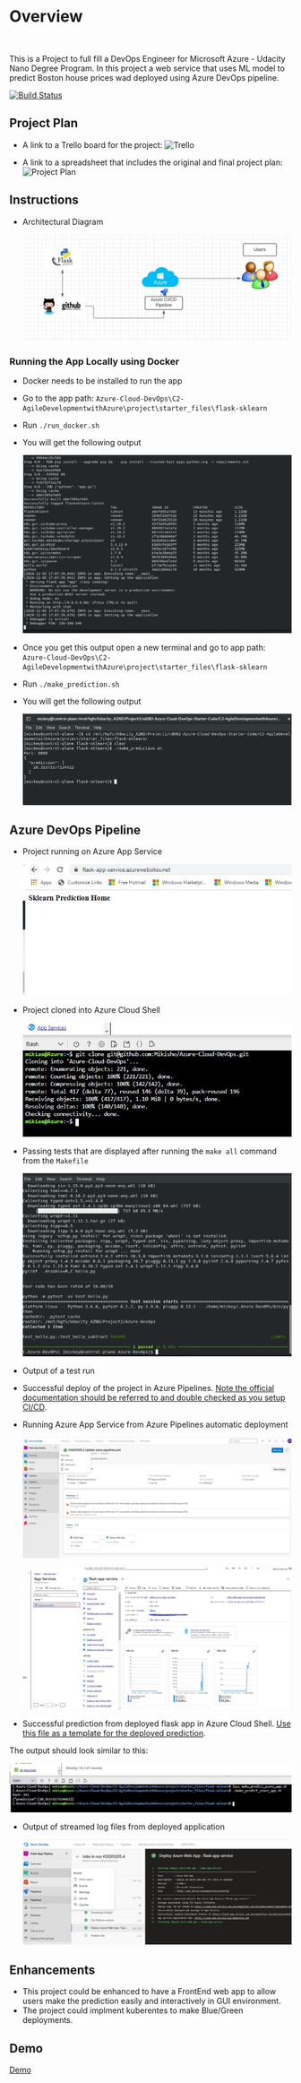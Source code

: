 # Overview
<br />

This is a Project to full fill a DevOps Engineer for Microsoft Azure - Udacity Nano Degree Program. In this project a web service that uses ML model to predict Boston house
prices wad deployed using Azure DevOps pipeline.

[![Build Status](https://dev.azure.com/mikiye-24/Flask-App-Deploy/_apis/build/status/Mikisho.Azure-Cloud-DevOps?branchName=master)](https://dev.azure.com/mikiye-24/Flask-App-Deploy/_build/latest?definitionId=2&branchName=master)

## Project Plan

* A link to a Trello board for the project:
  ![Trello](https://trello.com/b/gf5RQZPp/agile-sprint-board)

* A link to a spreadsheet that includes the original and final project plan:
  ![Project Plan](https://docs.google.com/spreadsheets/d/1JMbR5cmye8XyPwfbg2ydMEZYX0jMyvn5m94iNt_lleM/edit?usp=sharing)

## Instructions

* Architectural Diagram  
  
  ![Architectural Diagram img file](https://github.com/Mikisho/Azure-Cloud-DevOps/blob/master/C2-AgileDevelopmentwithAzure/project/starter_files/Screenshots/Arch-Diag.JPG)


### Running the App Locally using Docker

* Docker needs to be installed to run the app
* Go to the app path: `Azure-Cloud-DevOps\C2-AgileDevelopmentwithAzure\project\starter_files\flask-sklearn`
* Run `./run_docker.sh`

* You will get the following output
  
  ![Docker output img file](https://github.com/Mikisho/Azure-Cloud-DevOps/blob/master/C2-AgileDevelopmentwithAzure/project/starter_files/Screenshots/run_docker_local.JPG)

* Once you get this output open a new terminal and go to app path: `Azure-Cloud-DevOps\C2-AgileDevelopmentwithAzure\project\starter_files\flask-sklearn`

* Run `./make_prediction.sh`

* You will get the following output

  ![local prediction img file](https://github.com/Mikisho/Azure-Cloud-DevOps/blob/master/C2-AgileDevelopmentwithAzure/project/starter_files/Screenshots/local_predic_output.JPG)

## Azure DevOps Pipeline

* Project running on Azure App Service

  ![Azure App service img file](https://github.com/Mikisho/Azure-Cloud-DevOps/blob/master/C2-AgileDevelopmentwithAzure/project/starter_files/Screenshots/AZ_deployed-app.JPG)

* Project cloned into Azure Cloud Shell

  ![Cloudshell img file](https://github.com/Mikisho/Azure-Cloud-DevOps/blob/master/C2-AgileDevelopmentwithAzure/project/starter_files/Screenshots/Cloned_AZ_cloudshell.JPG)

* Passing tests that are displayed after running the `make all` command from the `Makefile`

  ![Passing tests img file](https://github.com/Mikisho/Azure-Cloud-DevOps/blob/master/C2-AgileDevelopmentwithAzure/project/starter_files/Screenshots/Make_passed.JPG)

* Output of a test run
  

* Successful deploy of the project in Azure Pipelines.  [Note the official documentation should be referred to and double checked as you setup CI/CD](https://docs.microsoft.com/en-us/azure/devops/pipelines/ecosystems/python-webapp?view=azure-devops).

* Running Azure App Service from Azure Pipelines automatic deployment

  ![Azure app img file](https://github.com/Mikisho/Azure-Cloud-DevOps/blob/master/C2-AgileDevelopmentwithAzure/project/starter_files/Screenshots/AZ_CI-CD_Working.JPG)
  
  ![Azure app service img file](https://github.com/Mikisho/Azure-Cloud-DevOps/blob/master/C2-AgileDevelopmentwithAzure/project/starter_files/Screenshots/az_app_srv.jpg)

* Successful prediction from deployed flask app in Azure Cloud Shell.  [Use this file as a template for the deployed prediction](https://github.com/Mikisho/Azure-Cloud-DevOps/tree/master/C2-AgileDevelopmentwithAzure/project/starter_files/flask-sklearnmake_predict_azure_app.sh).

The output should look similar to this:

  ![prediction output img file](https://github.com/Mikisho/Azure-Cloud-DevOps/blob/master/C2-AgileDevelopmentwithAzure/project/starter_files/Screenshots/predict_app.JPG)


* Output of streamed log files from deployed application

  ![log output img file](https://github.com/Mikisho/Azure-Cloud-DevOps/blob/master/C2-AgileDevelopmentwithAzure/project/starter_files/Screenshots/log_output.JPG)

> 

## Enhancements

 * This project could be enhanced to have a FrontEnd web app to allow users make the prediction easily and interactively in GUI environment.
 * The project could implment kuberentes to make Blue/Green deployments.

## Demo 

[Demo](https://youtu.be/l_j_2wsjkWg)


